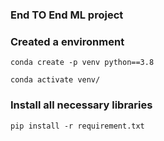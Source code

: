 ### End TO End ML project

### Created a environment 

```
conda create -p venv python==3.8

conda activate venv/
```
### Install all necessary libraries 
```
pip install -r requirement.txt
```
